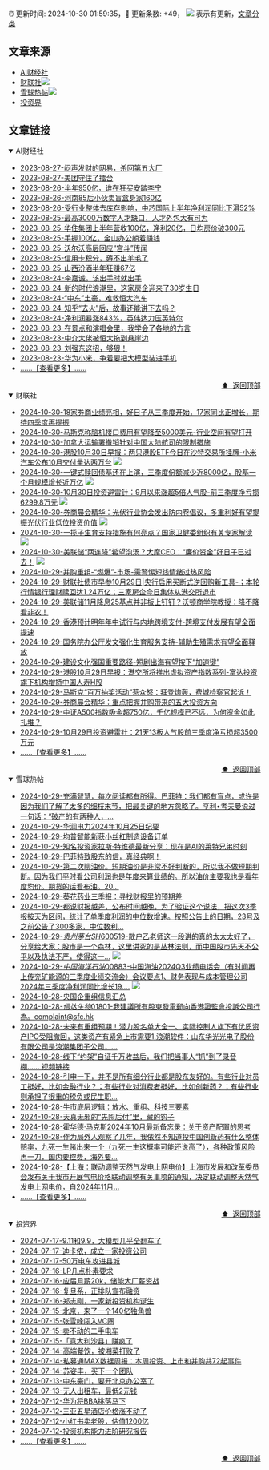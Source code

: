 ##

:alarm_clock: 更新时间: 2024-10-30 01:59:35，:rocket: 更新条数: +49， ![](/assets/dot.png) 表示有更新，[文章分类](/TAGS.md)

## 文章来源

- [AI财经社](#ai财经社)  
- [财联社](#财联社)![](/assets/dot.png)   
- [雪球热帖](#雪球热帖)![](/assets/dot.png)   
- [投资界](#投资界)  

## 文章链接

<details open>
<summary id="ai财经社">
 AI财经社
</summary>


- [2023-08-27-闷声发财的网易，杀回第五大厂](https://www.aicaijing.com.cn/article/18610)  
- [2023-08-27-美团守住了擂台](https://www.aicaijing.com.cn/article/18611)  
- [2023-08-26-半年950亿，谁在狂买安踏李宁](https://www.aicaijing.com.cn/article/18607)  
- [2023-08-26-河南85后小伙卖盲盒身家160亿](https://www.aicaijing.com.cn/article/18608)  
- [2023-08-26-受行业整体去库存影响，中芯国际上半年净利润同比下滑52%](https://www.aicaijing.com.cn/article/18609)  
- [2023-08-25-最高3000万数字人才缺口，人才外包大有可为](https://www.aicaijing.com.cn/article/18601)  
- [2023-08-25-华住集团上半年营收100亿，净利20亿，日均房价破300元](https://www.aicaijing.com.cn/article/18602)  
- [2023-08-25-手握100亿，金山办公躺着赚钱](https://www.aicaijing.com.cn/article/18603)  
- [2023-08-25-沃尔沃高层回应“宫斗”传闻](https://www.aicaijing.com.cn/article/18604)  
- [2023-08-25-信用卡积分，薅不出羊毛了](https://www.aicaijing.com.cn/article/18605)  
- [2023-08-25-山西汾酒半年狂赚67亿](https://www.aicaijing.com.cn/article/18606)  
- [2023-08-24-李嘉诚，该出手时就出手](https://www.aicaijing.com.cn/article/18596)  
- [2023-08-24-新的时代浪潮里，这家房企迎来了30岁生日](https://www.aicaijing.com.cn/article/18597)  
- [2023-08-24-“中东”土豪，难救恒大汽车](https://www.aicaijing.com.cn/article/18598)  
- [2023-08-24-知乎“去火”后，故事还能讲下去吗？](https://www.aicaijing.com.cn/article/18599)  
- [2023-08-24-净利润暴涨843%，英伟达力压英特尔](https://www.aicaijing.com.cn/article/18600)  
- [2023-08-23-在景点和演唱会里，我学会了各地的方言](https://www.aicaijing.com.cn/article/18591)  
- [2023-08-23-中介大佬被恒大拖到悬崖边](https://www.aicaijing.com.cn/article/18592)  
- [2023-08-23-刘强东这招，够狠！](https://www.aicaijing.com.cn/article/18593)  
- [2023-08-23-华为小米，争着要把大模型装进手机](https://www.aicaijing.com.cn/article/18594)  
- [......【查看更多】......](/details/AI财经社.md)

<div align="right"><a href="#文章来源">⬆ &nbsp;返回顶部</a></div>
</details>

<details open>
<summary id="财联社">
 财联社
</summary>


- [2024-10-30-18家券商业绩亮相，好日子从三季度开始，17家同比正增长，期待四季度再提振](https://www.cls.cn/detail/1842017)  
- [2024-10-30-马斯克称脑机接口费用有望降至5000美元-行业空间有望打开](https://www.cls.cn/detail/1841976)  
- [2024-10-30-加拿大运输署撤销针对中国大陆航司的限制措施](https://www.cls.cn/detail/1841979)  
- [2024-10-30-港股10月30日早报：两只港股ETF今日在沙特交易所挂牌-小米汽车公布10月交付量达两万台](https://www.cls.cn/detail/1841982) ![](/assets/new.png)  
- [2024-10-30-一键式赎回债基还在上演，三季度份额减少近8000亿，股基一个月规模增长近万亿](https://www.cls.cn/detail/1842037) ![](/assets/new.png)  
- [2024-10-30-10月30日投资避雷针：9月以来涨超5倍人气股-前三季度净亏损6299.8万元](https://www.cls.cn/detail/1842016) ![](/assets/new.png)  
- [2024-10-30-券商晨会精华：光伏行业协会发出防内卷倡议，多重利好有望提振光伏行业低位投资价值](https://www.cls.cn/detail/1842015) ![](/assets/new.png)  
- [2024-10-30-一揽子生育支持措施有何亮点？国家卫健委组织有关专家解读](https://www.cls.cn/detail/1842023) ![](/assets/new.png)  
- [2024-10-30-美联储“两连降”希望泡汤？大摩CEO：“廉价资金”好日子已过去！](https://www.cls.cn/detail/1842014) ![](/assets/new.png)  
- [2024-10-29-并购重组-“燃爆”-市场-需警惕短线情绪过热风险](https://www.cls.cn/detail/1840493)  
- [2024-10-29-财联社债市早参10月29日|央行启用买断式逆回购新工具-；本轮行情银行理财赎回达1.24万亿；三家房企今日集体从港交所退市](https://www.cls.cn/detail/1840407)  
- [2024-10-29-美联储11月降息25基点并非板上钉钉？沃顿商学院教授：降不降看非农！](https://www.cls.cn/detail/1840391)  
- [2024-10-29-香港预计明年年中试行与内地跨境支付-跨境支付发展有望全面提速](https://www.cls.cn/detail/1840359)  
- [2024-10-29-国务院办公厅发文强化生育服务支持-辅助生殖需求有望全面释放](https://www.cls.cn/detail/1840366)  
- [2024-10-29-建设文化强国重要路径-短剧出海有望按下“加速键”](https://www.cls.cn/detail/1840378)  
- [2024-10-29-港股10月29日早报：港交所将推出虚拟资产指数系列-富达投资旗下机构增持中国人寿H股](https://www.cls.cn/detail/1840388)  
- [2024-10-29-马斯克“百万抽奖活动”惹众怒：拜登炮轰，费城检察官起诉！](https://www.cls.cn/detail/1840403)  
- [2024-10-29-券商晨会精华：重点把握并购带来的五大投资方向](https://www.cls.cn/detail/1840406)  
- [2024-10-29-中证A500指数吸金超750亿，千亿规模已不远，为何资金如此扎堆？](https://www.cls.cn/detail/1840441)  
- [2024-10-29-10月29日投资避雷针：21天13板人气股前三季度净亏损超3500万元](https://www.cls.cn/detail/1840408)  
- [......【查看更多】......](/details/财联社.md)

<div align="right"><a href="#文章来源">⬆ &nbsp;返回顶部</a></div>
</details>

<details open>
<summary id="雪球热帖">
 雪球热帖
</summary>


- [2024-10-29-充满智慧，每次阅读都有所得。巴菲特：我们都有盲点，或许是因为我们了解了太多的细枝末节，把最关键的地方忽略了。亨利•考夫曼说过一句话：“破产的有两种人，...](https://xueqiu.com/3167081651/310176431)  
- [2024-10-29-华润电力2024年10月25日纪要](https://xueqiu.com/1327706450/309982466)  
- [2024-10-29-均普智能新获小丝杠制造设备订单](https://xueqiu.com/6843343829/310057397)  
- [2024-10-29-知名投资家拉斯·特维德最新分享：现在是AI的莱特兄弟时刻](https://xueqiu.com/2374842209/310059936)  
- [2024-10-29-巴菲特致股东的信，真经典啊！](https://xueqiu.com/8959246745/310035029)  
- [2024-10-29-第二次聊油价。短期油价是非常不好判断的，所以我不做短期判断。因为我们平时看公司利润也是年度来算业绩的。所以油价主要我也是看年度均价。期货的话看布油。20...](https://xueqiu.com/9887656769/310108951)  
- [2024-10-29-葵花药业三季报：寻找财报里的预期差](https://xueqiu.com/6615553088/310112808)  
- [2024-10-29-都说财报越差，公布时间越晚，为了验证这个说法，把这次3季报按天为区间，统计了单季度利润的中位数增速。按照公告上的日期，23号及之前公告了300多家，中位数利...](https://xueqiu.com/3638360312/310140339)  
- [2024-10-29-$贵州茅台SH600519$-散户乙老师这一段讲的真的太太太好了，分享给大家：股市是一个森林，这里讲究的是丛林法则，而中国股市先天不公平以及执法不严，使得这一...](https://xueqiu.com/9819151915/310149203) ![](/assets/new.png)  
- [2024-10-29-$中国海洋石油00883$-中国海油2024Q3业绩电话会（有时间再上传兖矿能源的三季度业绩交流会）会议要点1、财务表现与成本管理公司2024年三季度净利润同比增长19....](https://xueqiu.com/1666536530/310157197) ![](/assets/new.png)  
- [2024-10-28-央国企重组信息汇总](https://xueqiu.com/6242840982/309956463)  
- [2024-10-28-$信达生物01801$-我建議所有股東發電郵向香港證監會投訴公司行為。complaint@sfc.hk](https://xueqiu.com/9650668145/309898955)  
- [2024-10-28-未来有重组预期！潜力股名单大全一、实际控制人旗下有优质资产IPO受阻撤回，这类资产有紧急上市需要1.浪潮软件：山东华光光电子股份有限公司是浪潮集团子公司，...](https://xueqiu.com/1863127127/309945704)  
- [2024-10-28-线下“约架”自证千万收益后，我们把当事人“抓”到了录音棚……&nbsp;视频链接](https://xueqiu.com/7716890704/309847969)  
- [2024-10-28-引申一下，并不是所有细分行业都是股东友好的。有些行业对员工挺好，比如金融行业？；有些行业对消费者挺好，比如创新药？；有些行业则承担了很重的税负或民生职...](https://xueqiu.com/1965894836/309865421)  
- [2024-10-28-牛市底层逻辑：放水、重组、科技三要素](https://xueqiu.com/8673785171/309860185)  
- [2024-10-28-天真无邪的“先囤后付”里，藏的钩子](https://xueqiu.com/9598793634/309803299)  
- [2024-10-28-霍华德·马克斯2024年10月最新备忘录：关于资产配置的思考](https://xueqiu.com/9756858943/309839803)  
- [2024-10-28-作为局外人观察了几年，我依然不知道投中国创新药有什么整体赔率，九死一生赌出来一个（九死一生这概率可能还说高了），各种政策风险再一刀，国内要控费，海外要...](https://xueqiu.com/1965894836/309860698)  
- [2024-10-28-【上海：联动调整天然气发电上网电价】上海市发展和改革委员会发布关于我市开展气电价格联动调整有关事项的通知，决定联动调整天然气发电上网电价，自2024年11月...](https://xueqiu.com/5124430882/309891281)  
- [......【查看更多】......](/details/雪球热帖.md)

<div align="right"><a href="#文章来源">⬆ &nbsp;返回顶部</a></div>
</details>

<details open>
<summary id="投资界">
 投资界
</summary>


- [2024-07-17-9.11和9.9，大模型几乎全翻车了](https://posts.careerengine.us/p/6697778c44726b29bffa3a09)  
- [2024-07-17-迪卡侬，成立一家投资公司](https://posts.careerengine.us/p/6697778c44726b29bffa3a01)  
- [2024-07-17-50万电车攻进县城](https://posts.careerengine.us/p/6697779c831e1d29eea44253)  
- [2024-07-16-LP几点朴素要求](https://posts.careerengine.us/p/669636a8720ed522248054dc)  
- [2024-07-16-应届月薪20k，储能大厂薪资战](https://posts.careerengine.us/p/669636a8720ed522248054d4)  
- [2024-07-16-复旦系，正排队宣布融资](https://posts.careerengine.us/p/66963699cb38e136a496986c)  
- [2024-07-16-郑志刚，一家新投资机构诞生](https://posts.careerengine.us/p/66963699cb38e136a4969874)  
- [2024-07-15-北京，来了一个140亿独角兽](https://posts.careerengine.us/p/6694db59a0c3ac562b61f9af)  
- [2024-07-15-张雪峰闯入VC圈](https://posts.careerengine.us/p/6694db59a0c3ac562b61f9b7)  
- [2024-07-15-卖不动的二手电车](https://posts.careerengine.us/p/6694db6836b2f1565d9b541a)  
- [2024-07-15-「意大利沙县」赚疯了](https://posts.careerengine.us/p/6694db6836b2f1565d9b5422)  
- [2024-07-14-高端餐饮，被湘菜打败了](https://posts.careerengine.us/p/6693862333c6e710d0bf9dc4)  
- [2024-07-14-私募通MAX数据周报：本周投资、上市和并购共72起事件](https://posts.careerengine.us/p/6693862333c6e710d0bf9dcc)  
- [2024-07-14-苏姿丰，买下一个团队](https://posts.careerengine.us/p/6693861481427510b2b9c123)  
- [2024-07-13-中东豪门，要开北京办公室了](https://posts.careerengine.us/p/66922794a876f80d113b51fe)  
- [2024-07-13-无人出租车，最低2元钱](https://posts.careerengine.us/p/669227b82202ae0dfac5d713)  
- [2024-07-12-华为将BBA挑落马下](https://posts.careerengine.us/p/6690a6c68082df14ead7eaac)  
- [2024-07-12-三亚五星酒店价格涨不动了](https://posts.careerengine.us/p/6690a6c68082df14ead7eaa4)  
- [2024-07-12-小红书卖老股，估值1200亿](https://posts.careerengine.us/p/6690a6b756b00014bcc00e8f)  
- [2024-07-12-投资机构能力进阶研究报告](https://posts.careerengine.us/p/6690a6b756b00014bcc00e87)  
- [......【查看更多】......](/details/投资界.md)

<div align="right"><a href="#文章来源">⬆ &nbsp;返回顶部</a></div>
</details>
